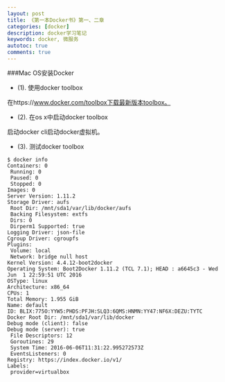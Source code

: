 ```yaml
---
layout: post
title: 《第一本Docker书》第一、二章
categories: [docker]
description: docker学习笔记
keywords: docker, 微服务
autotoc: true
comments: true
---
```


###Mac OS安装Docker

- (1). 使用docker toolbox

 在https://www.docker.com/toolbox下载最新版本toolbox。

- (2). 在os x中启动docker toolbox

启动docker cli启动docker虚拟机。

- (3). 测试docker toolbox

```
$ docker info
Containers: 0
 Running: 0
 Paused: 0
 Stopped: 0
Images: 0
Server Version: 1.11.2
Storage Driver: aufs
 Root Dir: /mnt/sda1/var/lib/docker/aufs
 Backing Filesystem: extfs
 Dirs: 0
 Dirperm1 Supported: true
Logging Driver: json-file
Cgroup Driver: cgroupfs
Plugins:
 Volume: local
 Network: bridge null host
Kernel Version: 4.4.12-boot2docker
Operating System: Boot2Docker 1.11.2 (TCL 7.1); HEAD : a6645c3 - Wed Jun  1 22:59:51 UTC 2016
OSType: linux
Architecture: x86_64
CPUs: 1
Total Memory: 1.955 GiB
Name: default
ID: BLIX:775O:YYW5:PHDS:PFJH:SLQ3:6QMS:HNMN:YY47:NF6X:DEZU:TYTC
Docker Root Dir: /mnt/sda1/var/lib/docker
Debug mode (client): false
Debug mode (server): true
 File Descriptors: 12
 Goroutines: 29
 System Time: 2016-06-06T11:31:22.995272573Z
 EventsListeners: 0
Registry: https://index.docker.io/v1/
Labels:
 provider=virtualbox

```
